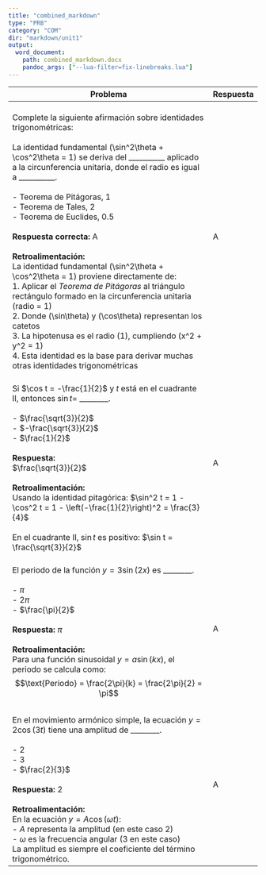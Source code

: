 ```yaml
---
title: "combined_markdown"
type: "PRB"
category: "COM"
dir: "markdown/unit1"
output:
  word_document:
    path: combined_markdown.docx
    pandoc_args: ["--lua-filter=fix-linebreaks.lua"]
---
```


| Problema | Respuesta |
|----------|--------|
| <br>Complete la siguiente afirmación sobre identidades trigonométricas:<br><br>La identidad fundamental \(\sin^2\theta + \cos^2\theta = 1\) se deriva del __________ aplicado a la circunferencia unitaria, donde el radio es igual a __________.<br><br>- Teorema de Pitágoras, 1  <br>- Teorema de Tales, 2  <br>- Teorema de Euclides, 0.5  <br><br>**Respuesta correcta:** A<br><br>**Retroalimentación:**  <br>La identidad fundamental \(\sin^2\theta + \cos^2\theta = 1\) proviene directamente de:  <br>1. Aplicar el *Teorema de Pitágoras* al triángulo rectángulo formado en la circunferencia unitaria (radio = 1)  <br>2. Donde \(\sin\theta\) y \(\cos\theta\) representan los catetos  <br>3. La hipotenusa es el radio (1), cumpliendo \(x^2 + y^2 = 1\)  <br>4. Esta identidad es la base para derivar muchas otras identidades trigonométricas | A |
| <br>Si $\cos t = -\frac{1}{2}$ y $t$ está en el cuadrante II, entonces $\sin t =$ \_\_\_\_\_\_\_\_.  <br><br>- $\frac{\sqrt{3}}{2}$  <br>- $-\frac{\sqrt{3}}{2}$  <br>- $\frac{1}{2}$  <br><br>**Respuesta:**<br>$\frac{\sqrt{3}}{2}$  <br><br>**Retroalimentación:**  <br>Usando la identidad pitagórica: $\sin^2 t = 1 - \cos^2 t = 1 - \left(-\frac{1}{2}\right)^2 = \frac{3}{4}$<br><br>En el cuadrante II, $\sin t$ es positivo:  $\sin t = \frac{\sqrt{3}}{2}$ | A |
| <br>El periodo de la función $y = 3\sin(2x)$ es \_\_\_\_\_\_\_\_.  <br><br>- $\pi$  <br>- $2\pi$  <br>- $\frac{\pi}{2}$<br><br>**Respuesta:** $\pi$<br><br>**Retroalimentación:**  <br>Para una función sinusoidal $y = a\sin(kx)$, el periodo se calcula como:  <br>$$\text{Periodo} = \frac{2\pi}{k} = \frac{2\pi}{2} = \pi$$ | A |
| <br>En el movimiento armónico simple, la ecuación $y = 2\cos(3t)$ tiene una amplitud de \_\_\_\_\_\_\_\_.  <br><br>- $2$  <br>- $3$  <br>- $\frac{2}{3}$  <br><br>**Respuesta:** $2$<br><br>**Retroalimentación:**  <br>En la ecuación $y = A\cos(\omega t)$:  <br>- $A$ representa la amplitud (en este caso $2$)  <br>- $\omega$ es la frecuencia angular ($3$ en este caso)  <br>La amplitud es siempre el coeficiente del término trigonométrico. | A |
